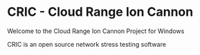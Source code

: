 # CRIC - Cloud Range Ion Cannon

Welcome to the Cloud Range Ion Cannon Project for Windows

CRIC is an open source network stress testing software
